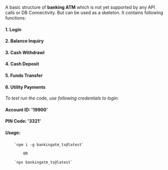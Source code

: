 A basic structure of **banking ATM** which is not yet supported by any API calls or DB Connectivity.
But can be used as a skeleton. It contains following functions:
#### 1. Login
#### 2. Balance Inquiry
#### 3. Cash Withdrawl
#### 4. Cash Deposit
#### 5. Funds Transfer
#### 6. Utility Payments

_To test run the code, use following credentials to login:_
#### Account ID: '19900'
#### PIN Code: '3321'

##### Usage: 
        `npm i -g bankingatm_ts@latest`

            OR

        `npx bankingatm_ts@latest`